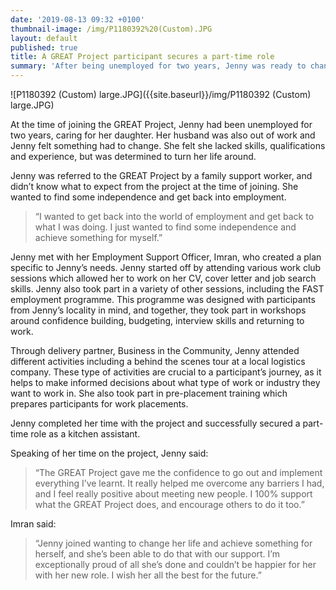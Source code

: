 ```yaml
---
date: '2019-08-13 09:32 +0100'
thumbnail-image: /img/P1180392%20(Custom).JPG
layout: default
published: true
title: A GREAT Project participant secures a part-time role
summary: 'After being unemployed for two years, Jenny was ready to change her life.'
---
```

![P1180392 (Custom) large.JPG]({{site.baseurl}}/img/P1180392 (Custom) large.JPG)

At the time of joining the GREAT Project, Jenny had been unemployed for two years, caring for her daughter. Her husband was also out of work and Jenny felt something had to change. She felt she lacked skills, qualifications and experience, but was determined to turn her life around.

Jenny was referred to the GREAT Project by a family support worker, and didn’t know what to expect from the project at the time of joining. She wanted to find some independence and get back into employment.

> “I wanted to get back into the world of employment and get back to what I was doing. I just wanted to find some independence and achieve something for myself.”

Jenny met with her Employment Support Officer, Imran, who created a plan specific to Jenny’s needs. Jenny started off by attending various work club sessions which allowed her to work on her CV, cover letter and job search skills. Jenny also took part in a variety of other sessions, including the FAST employment programme. This programme was designed with participants from Jenny’s locality in mind, and together, they took part in workshops around confidence building, budgeting, interview skills and returning to work. 

Through delivery partner, Business in the Community, Jenny attended different activities including a behind the scenes tour at a local logistics company. These type of activities are crucial to a participant’s journey, as it helps to make informed decisions about what type of work or industry they want to work in. She also took part in pre-placement training which prepares participants for work placements.  

Jenny completed her time with the project and successfully secured a part-time role as a kitchen assistant. 

Speaking of her time on the project, Jenny said: 

> “The GREAT Project gave me the confidence to go out and implement everything I’ve learnt. It really helped me overcome any barriers I had, and I feel really positive about meeting new people. I 100% support what the GREAT Project does, and encourage others to do it too.”

Imran said:

> “Jenny joined wanting to change her life and achieve something for herself, and she’s been able to do that with our support. I’m exceptionally proud of all she’s done and couldn’t be happier for her with her new role. I wish her all the best for the future.”
